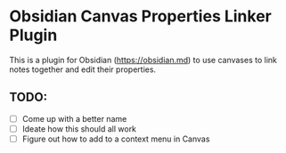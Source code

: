 # Obsidian Canvas Properties Linker Plugin

This is a plugin for Obsidian (https://obsidian.md) to use canvases to link notes together and edit their properties.

## TODO:
- [ ] Come up with a better name
- [ ] Ideate how this should all work
- [ ] Figure out how to add to a context menu in Canvas
